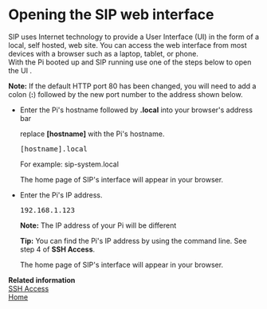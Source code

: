 # Opening the SIP web interface

SIP uses Internet technology to provide a User Interface (UI) in the form of a local, self hosted, web site. You can access the web interface from most devices with a browser such as a laptop, tablet, or phone.  
With the Pi booted up and SIP running use one of the steps below to open the UI .

**Note:**
If the default HTTP port 80 has been changed, you will need to add a colon (**:**) followed by the new port number to the address shown below.

-   Enter the Pi's hostname followed by **.local** into your browser's address bar

    replace **[hostname]** with the Pi's hostname.

    <pre>[hostname].local</pre>  
    For example: sip-system.local

    The home page of SIP's interface will appear in your browser.

-   Enter the Pi's IP address.

    <pre>192.168.1.123</pre>

    **Note:** The IP address of your Pi will be different

    **Tip:**
    You can find the Pi's IP address by using the command line. See step 4 of **SSH Access**.

    The home page of SIP's interface will appear in your browser.


**Related information**  
[SSH Access](ssh_access)  
[Home](Home)

